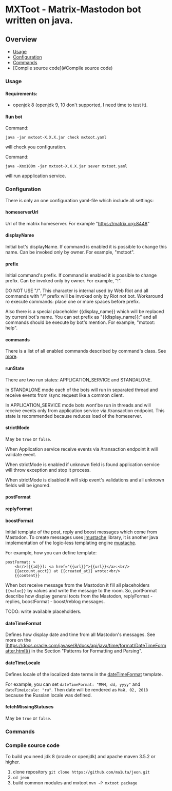 # MXToot - Matrix-Mastodon bot written on java.

## Overview

* [Usage](#Usage)
* [Configuration](#Configuration)
* [Commands](#Commands)
* [Compile source code](#Compile source code)

### Usage



#### Requirements:

* openjdk 8 (openjdk 9, 10 don't supported, I need time to test it).

#### Run bot

Command:
```
java -jar mxtoot-X.X.X.jar check mxtoot.yaml
```
will check you configuration.

Command:
```
java -Xmx100m -jar mxtoot-X.X.X.jar sever mxtoot.yaml
```
will run appplication service.

### Configuration

There is only an one configuration yaml-file which include all settings:

#### homeserverUrl
Url of the matrix homeserver. For example "https://matrix.org:8448"

#### displayName
Initial bot's displayName. If command is enabled it is possible to change this name.
Can be invoked only by owner. For example, "mxtoot".

#### prefix
Initial command's prefix. If command is enabled it is possible to change prefix.
Can be invoked only by owner. For example, "!".

DO NOT USE "/". This character is internal used by Web Riot and all commands with "/" prefix will be
invoked only by Riot not bot. Workaround ro execute commands: place one or more spaces before prefix.

Also there is a special placeholder {{display_name}} which will be replaced by current bot's name.
You can set prefix as "{{display_name}}:" and all commands should be execute by bot's mention.
For example, "mxtoot: help".

#### commands
There is a list of all enabled commands described by command's class.
See [more](#Commands).

#### runState
There are two run states: APPLICATION_SERVICE and STANDALONE.

In STANDALONE mode each of the bots will run in separated thread and receive events from /sync request
like a common client.

In APPLICATION_SERVICE mode bots wont'be run in threads and will receive events only from
application service via /transaction endpoint. This state is recommended because reduces load
of the homeserver.

#### strictMode
May be `true` or `false`.

When Application service receive events via /transaction endpoint it will validate event.

When strictMode is enabled if unknown field is found application service will throw exception
and stop it process.

When strictMode is disabled it will skip event's validations and all unknown fields will be ignored.

#### postFormat
#### replyFormat
#### boostFormat

Initial template of the post, reply and boost messages which come from Mastodon. To create messages uses
[jmustache](https://github.com/samskivert/jmustache) library, it is another java implementation 
of the logic-less templating engine [mustache](https://mustache.github.io/).

For example, how you can define template:
```
postFormat: >
    <hr/>[{{id}}]: <a href="{{url}}">{{url}}</a>:<br/>
    {{account.acct}} at {{created_at}} wrote:<br/>
    {{content}} 
```  
When bot receive message from the Mastodon it fill all placeholders `{{value}}` by values and write
the message to the room.
So, portFormat describe how display general toots from the Mastodon, replyFormat - replies,
boostFormat - boost/reblog messages.

TODO: write available placeholders.

#### dateTimeFormat

Defines how display date and time from all Mastodon's messages. 
See more on the [https://docs.oracle.com/javase/8/docs/api/java/time/format/DateTimeFormatter.html]()
in the Section "Patterns for Formatting and Parsing".
 
#### dateTimeLocale

Defines locale of the localized date terms in the [dateTimeFormat](#dateTimeFormat) template.

For example, you can set `dateTimeFormat: "MMM, dd, yyyy"` and `dateTimeLocale: "ru"`. Then date
will be rendered as `Май, 02, 2018` because the Russian locale was defined.

#### fetchMissingStatuses

May be `true` or `false`.

### Commands

### Compile source code

To build you need jdk 8 (oracle or openjdk) and apache maven 3.5.2 or higher.

1. clone repository `git clone https://github.com/ma1uta/jeon.git`
2. `cd jeon`
3. build common modules and mxtoot `mvn -P mxtoot package`
